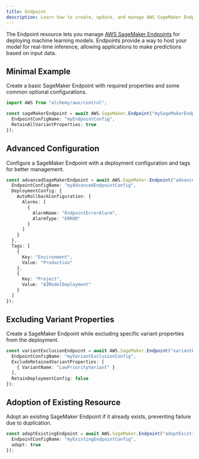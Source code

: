 ```yaml
---
title: Endpoint
description: Learn how to create, update, and manage AWS SageMaker Endpoints using Alchemy Cloud Control.
---
```



The Endpoint resource lets you manage [AWS SageMaker Endpoints](https://docs.aws.amazon.com/sagemaker/latest/userguide/) for deploying machine learning models. Endpoints provide a way to host your model for real-time inference, allowing applications to make predictions based on input data.

## Minimal Example

Create a basic SageMaker Endpoint with required properties and some common optional configurations.

```ts
import AWS from "alchemy/aws/control";

const sageMakerEndpoint = await AWS.SageMaker.Endpoint("mySageMakerEndpoint", {
  EndpointConfigName: "myEndpointConfig",
  RetainAllVariantProperties: true
});
```

## Advanced Configuration

Configure a SageMaker Endpoint with a deployment configuration and tags for better management.

```ts
const advancedSageMakerEndpoint = await AWS.SageMaker.Endpoint("advancedSageMakerEndpoint", {
  EndpointConfigName: "myAdvancedEndpointConfig",
  DeploymentConfig: {
    AutoRollbackConfiguration: {
      Alarms: [
        {
          AlarmName: "EndpointErrorAlarm",
          AlarmType: "ERROR"
        }
      ]
    }
  },
  Tags: [
    {
      Key: "Environment",
      Value: "Production"
    },
    {
      Key: "Project",
      Value: "AIModelDeployment"
    }
  ]
});
```

## Excluding Variant Properties

Create a SageMaker Endpoint while excluding specific variant properties from the deployment.

```ts
const variantExclusionEndpoint = await AWS.SageMaker.Endpoint("variantExclusionEndpoint", {
  EndpointConfigName: "myVariantExclusionConfig",
  ExcludeRetainedVariantProperties: [
    { VariantName: "LowPriorityVariant" }
  ],
  RetainDeploymentConfig: false
});
```

## Adoption of Existing Resource

Adopt an existing SageMaker Endpoint if it already exists, preventing failure due to duplication.

```ts
const adoptExistingEndpoint = await AWS.SageMaker.Endpoint("adoptExistingEndpoint", {
  EndpointConfigName: "myExistingEndpointConfig",
  adopt: true
});
```

